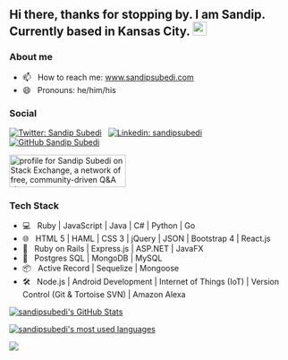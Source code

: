 ## Hi there, thanks for stopping by. I am Sandip. Currently based in Kansas City. <img src="https://media.giphy.com/media/hvRJCLFzcasrR4ia7z/giphy.gif" width="25px">

### About me
- 📫 &nbsp; How to reach me: www.sandipsubedi.com
- 😄 &nbsp; Pronouns: he/him/his

### Social
[![Twitter: Sandip Subedi](https://img.shields.io/twitter/follow/sandipsubedi_?style=social)](https://twitter.com/sandipsubedi_) &nbsp;
[![Linkedin: sandipsubedi](https://img.shields.io/badge/-sandipsubedi-blue?style=flat-square&logo=Linkedin&logoColor=white&link=https://www.linkedin.com/in/sandipsubedi/)](https://www.linkedin.com/in/sandipsubedi/) &nbsp;
[![GitHub Sandip Subedi](https://img.shields.io/github/followers/sandipsubedi?label=follow&style=social)](https://github.com/sandipsubedi)

<a href="https://stackexchange.com/users/5052383/sandip-subedi"><img src="https://stackexchange.com/users/flair/5052383.png" width="208" height="58" alt="profile for Sandip Subedi on Stack Exchange, a network of free, community-driven Q&amp;A sites" title="profile for Sandip Subedi on Stack Exchange, a network of free, community-driven Q&amp;A sites" /></a>

### Tech Stack
- 💻  &nbsp; Ruby | JavaScript | Java | C# | Python | Go
- 🌐  &nbsp; HTML 5 | HAML | CSS 3 | jQuery | JSON | Bootstrap 4 | React.js
- 🧰  &nbsp; Ruby on Rails | Express.js | ASP.NET | JavaFX
- 💾  &nbsp; Postgres SQL | MongoDB | MySQL
- 📦  &nbsp;  Active Record | Sequelize | Mongoose
- 🛠️  &nbsp; Node.js | Android Development | Internet of Things (IoT) | Version Control (Git & Tortoise SVN) | Amazon Alexa

[![sandipsubedi's GitHub Stats](https://github-readme-stats.vercel.app/api?username=sandipsubedi&show_icons=true)](https://github.com/sandipsubedi)

[![sandipsubedi's most used languages](https://github-readme-stats.vercel.app/api/top-langs/?username=sandipsubedi&layout=compact&theme=radical)](https://github.com/sandipsubedi)

![](https://visitor-badge.glitch.me/badge?page_id=sandipsubedi.sandipsubedi)
